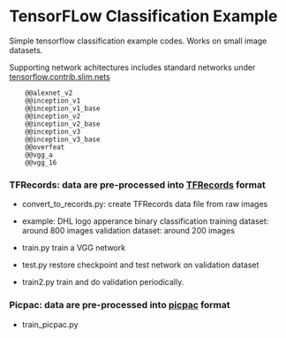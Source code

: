 # TensorFLow Classification Example
Simple tensorflow classification example codes. Works on small image datasets.

Supporting network achitectures includes standard networks under [tensorflow.contrib.slim.nets](https://github.com/tensorflow/tensorflow/tree/master/tensorflow/contrib/slim/python/slim/nets)
        
        @@alexnet_v2
        @@inception_v1
        @@inception_v1_base
        @@inception_v2
        @@inception_v2_base
        @@inception_v3
        @@inception_v3_base
        @@overfeat
        @@vgg_a
        @@vgg_16


### TFRecords: data are pre-processed into [TFRecords](https://www.tensorflow.org/programmers_guide/reading_data) format

 * convert_to_records.py: create TFRecords data file from raw images
 
 * example: DHL logo apperance binary classification
    training dataset: around 800 images
    validation dataset: around 200 images

 * train.py train a VGG network

 * test.py restore checkpoint and test network on validation dataset

 * train2.py train and do validation periodically.


### Picpac: data are pre-processed into [picpac](http://picpac.readthedocs.io/en/latest/) format
 * train_picpac.py
